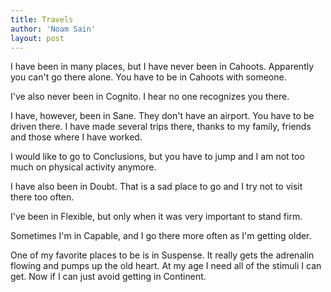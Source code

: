 ```yaml
---
title: Travels
author: 'Noam Sain'
layout: post
---
```


I have been in many places, but I have never been in Cahoots. Apparently you can't go there alone. You have to be in Cahoots with someone.  
  
I've also never been in Cognito. I hear no one recognizes you there.

I have, however, been in Sane. They don't have an airport. You have to be  
driven there. I have made several trips there, thanks to my family, friends and those where I have worked.

I would like to go to Conclusions, but you have to jump and I am not too  
much on physical activity anymore.

I have also been in Doubt. That is a sad place to go and I try not to visit there too often.

I've been in Flexible, but only when it was very important to stand firm.

Sometimes I'm in Capable, and I go there more often as I'm getting older.

One of my favorite places to be is in Suspense. It really gets the adrenalin flowing and pumps up the old heart. At my age I need all of the stimuli I can get. Now if I can just avoid getting in Continent.